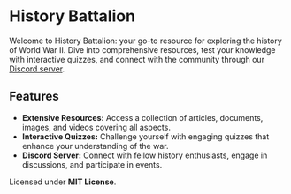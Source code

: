 # History Battalion
Welcome to History Battalion: your go-to resource for exploring the history of World War II. Dive into comprehensive resources, test your knowledge with interactive quizzes, and connect with the community through our [Discord server](https://discord.com/invite/worldwar2).

## Features
- **Extensive Resources:** Access a collection of articles, documents, images, and videos covering all aspects.
- **Interactive Quizzes:** Challenge yourself with engaging quizzes that enhance your understanding of the war.
- **Discord Server:** Connect with fellow history enthusiasts, engage in discussions, and participate in events.

Licensed under __MIT License__.
